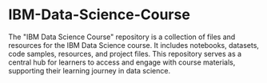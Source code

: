 # IBM-Data-Science-Course
The "IBM Data Science Course" repository is a collection of files and resources for the IBM Data Science course. It includes notebooks, datasets, code samples, resources, and project files. This repository serves as a central hub for learners to access and engage with course materials, supporting their learning journey in data science.
